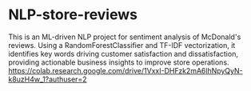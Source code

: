 # NLP-store-reviews
This is an ML-driven NLP project for sentiment analysis of McDonald's reviews. Using a RandomForestClassifier and TF-IDF vectorization, it identifies key words driving customer satisfaction and dissatisfaction, providing actionable business insights to improve store operations.
https://colab.research.google.com/drive/1VxxI-DHFzk2mA6lhNpyQyN-k8uzH4w_1?authuser=2
